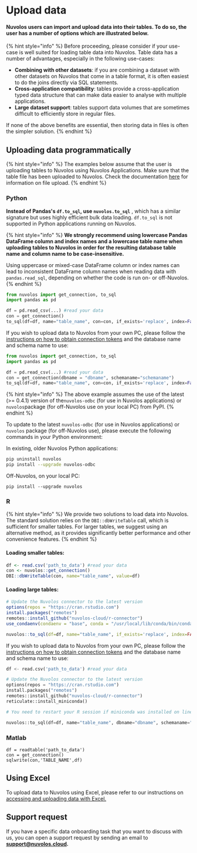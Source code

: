 # Upload data

#### Nuvolos users can import and upload data into their tables. To do so, the user has a number of options which are illustrated below.

{% hint style="info" %}
Before proceeding, please consider if your use-case is well suited for loading table data into Nuvolos. Table data has a number of advantages, especially in the following use-cases:

* **Combining with other datasets**: if you are combining a dataset with other datasets on Nuvolos that come in a table format, it is often easiest to do the joins directly via SQL statements.
* **Cross-application compatibility**: tables provide a cross-application typed data structure that can make data easier to analyse with multiple applications.
* **Large dataset support**: tables support data volumes that are sometimes difficult to efficiently store in regular files.

If none of the above benefits are essential, then storing data in files is often the simpler solution.
{% endhint %}

###

## Uploading data programmatically

{% hint style="info" %}
The examples below assume that the user is uploading tables to Nuvolos using Nuvolos Applications. Make sure that the table file has been uploaded to Nuvolos. Check the documentation [here](broken-reference) for information on file upload.
{% endhint %}

### Python

**Instead of Pandas's `df.to_sql`, use `nuvolos.to_sql`** , which has a similar signature but uses highly efficient bulk data loading. `df.to_sql` is not supported in Python applications running on Nuvolos.&#x20;

{% hint style="info" %}
**We strongly recommend using lowercase Pandas DataFrame column and index names and a lowercase table name when uploading tables to Nuvolos in order for the resulting database table name and column name to be case-insensitive.**

Using uppercase or mixed-case DataFrame column or index names can lead to inconsistent DataFrame column names when reading data with `pandas.read_sql`, depending on whether the code is run on- or off-Nuvolos.&#x20;
{% endhint %}



```python
from nuvolos import get_connection, to_sql
import pandas as pd

df = pd.read_csv(...) #read your data
con = get_connection()
to_sql(df=df, name="table_name", con=con, if_exists='replace', index=False)
```

If you wish to upload data to Nuvolos from your own PC, please follow the [instructions on how to obtain connection tokens](access-data-from-applications/obtain-tokens-for-data-access.md) and the database name and schema name to use:

```python
from nuvolos import get_connection, to_sql
import pandas as pd

df = pd.read_csv(...) #read your data
con = get_connection(dbname = "dbname", schemaname="schemaname")
to_sql(df=df, name="table_name", con=con, if_exists='replace', index=False)
```

{% hint style="info" %}
The above example assumes the use of the latest (>= 0.4.1) version of the`nuvolos-odbc` (for use in Nuvolos applications) or `nuvolos`package (for off-Nuvolos use on your local PC) from PyPI.
{% endhint %}

To update to the latest `nuvolos-odbc` (for use in Nuvolos applications) or `nuvolos` package (for off-Nuvolos use), please execute the following commands in your Python environment:

In existing, older Nuvolos Python applications:

```bash
pip uninstall nuvolos
pip install --upgrade nuvolos-odbc
```

Off-Nuvolos, on your local PC:

```
pip install --upgrade nuvolos
```

### R

{% hint style="info" %}
We provide two solutions to load data into Nuvolos. The standard solution relies on the `DBI::dbWriteTable` call, which is sufficient for smaller tables. For larger tables, we suggest using an alternative method, as it provides significantly better performance and other convenience features.
{% endhint %}

#### Loading smaller tables:

```r
df <- read.csv('path_to_data') #read your data
con <- nuvolos::get_connection()
DBI::dbWriteTable(con, name="table_name", value=df)
```

#### Loading large tables:

```r
# Update the Nuvolos connector to the latest version
options(repos = "https://cran.rstudio.com")
install.packages("remotes")
remotes::install_github("nuvolos-cloud/r-connector")
use_condaenv(condaenv = "base", conda = "/usr/local/lib/conda/bin/conda")

nuvolos::to_sql(df=df, name="table_name", if_exists='replace', index=FALSE)
```

If you wish to upload data to Nuvolos from your own PC, please follow the [instructions on how to obtain connection tokens](https://docs.nuvolos.cloud/data/access-data-from-applications#connecting-with-r) and the database name and schema name to use:

```python
df <- read.csv('path_to_data') #read your data

# Update the Nuvolos connector to the latest version
options(repos = "https://cran.rstudio.com")
install.packages("remotes")
remotes::install_github("nuvolos-cloud/r-connector")
reticulate::install_miniconda()

# You need to restart your R session if miniconda was installed on line 7 and not before

nuvolos::to_sql(df=df, name="table_name", dbname="dbname", schemaname="schemaname", if_exists='replace', index=FALSE)
```

### Matlab

```
df = readtable('path_to_data')
con = get_connection()
sqlwrite(con,'TABLE_NAME',df)
```

## Using Excel

To upload data to Nuvolos using Excel, please refer to our instructions on [accessing and uploading data with Excel.](https://docs.nuvolos.cloud/data/access-data-from-applications#connecting-with-excel)

## Support request

If you have a specific data onboarding task that you want to discuss with us, you can open a support request by sending an email to **support@nuvolos.cloud.**
